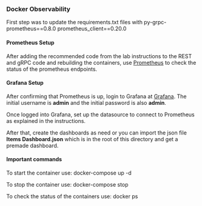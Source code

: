 ### Docker Observability

First step was to update the requirements.txt files with
    py-grpc-prometheus==0.8.0
    prometheus_client==0.20.0

#### Prometheus Setup

After adding the recommended code from the lab instructions to the REST and gRPC code and rebuilding the containers, use [Prometheus](http://localhost:9090/targets) to check the status of the prometheus endpoints. 

#### Grafana Setup
After confirming that Prometheus is up, login to Grafana at [Grafana](http://localhost:3000). The initial username is <b>admin</b> and the initial password is also <b>admin</b>. 

Once logged into Grafana, set up the datasource to connect to Prometheus as explained in the instructions. 

After that, create the dashboards as need or you can import the json file <b>Items Dashboard.json</b> which is in the root of this directory and get a premade dashboard. 

#### Important commands

To start the container use:
    docker-compose up -d

To stop the container use:
    docker-compose stop

To check the status of the containers use:
    docker ps


